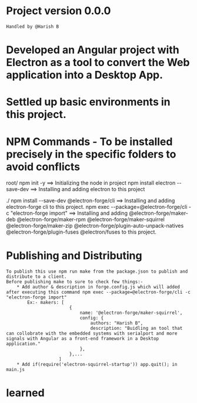 # Project version 0.0.0
    Handled by @Harish B

# Developed an Angular project with Electron as a tool to convert the Web application into a Desktop App.
# Settled up basic environments in this project.

# NPM Commands - To be installed precisely in the specific folders to avoid conflicts

root/
    npm init -y  ==> Initializing the node in project
    npm install electron --save-dev ==> Installing and adding electron to this project

./
    npm install --save-dev @electron-forge/cli  ==> Installing and adding electron-forge cli to this project.
    npm exec --package=@electron-forge/cli -c "electron-forge import" ==> Installing and adding @electron-forge/maker-deb @electron-forge/maker-rpm @electron-forge/maker-squirrel @electron-forge/maker-zip @electron-forge/plugin-auto-unpack-natives @electron-forge/plugin-fuses @electron/fuses to this project.

# Publishing and Distributing
    To publish this use npm run make from the package.json to publish and distribute to a client.
    Before publishing make to sure to check few things:-
        * Add author & description in forge.config.js which will added after executing this command npm exec --package=@electron-forge/cli -c "electron-forge import" 
            Ex:- makers: [
                            {
                                name: '@electron-forge/maker-squirrel',
                                config: {
                                    authors: "Harish B",
                                    description: "Buidling an tool that can collobrate with the embedded systems with serialport and more signals with Angular as a front-end framework in a Desktop application."
                                },
                            },...
                        ]
        * Add if(require('electron-squirrel-startup')) app.quit(); in main.js

# learned
